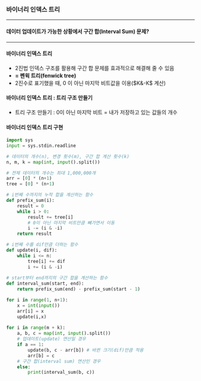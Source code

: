 ### 바이너리 인덱스 트리

---

#### 데이터 업데이트가 가능한 상황에서 구간 합(Interval Sum) 문제?

---

#### 바이너리 인덱스 트리

- 2진법 인덱스 구조를 활용해 구간 합 문제를 효과적으로 해결해 줄 수 있음
- **= 펜윅 트리(fenwick tree)**
- 2진수로 표기했을 때, 0 이 아닌 마지막 비트값을 이용($K&-K$ 계산)



#### 바이너리 인덱스 트리 : 트리 구조 만들기

- 트리 구조 만들기 : 0이 아닌 마지막 비트 = 내가 저장하고 있는 값들의 개수



#### 바이너리 인덱스 트리 구현

```python
import sys
input = sys.stdin.readline

# 데이터의 개수(n), 변경 횟수(m), 구간 합 계산 횟수(k)
n, m, k = map(int, input().split())

# 전체 데이터의 개수는 최대 1,000,000개
arr = [0] * (n+1)
tree = [0] * (n+1)

# i번째 수까지의 누적 합을 계산하는 함수
def prefix_sum(i):
    result = 0
    while i > 0:
        result += tree[i]
        # 0이 아닌 마지막 비트만큼 뺴가면서 이동
        i -= (i & -i)
    return result

# i번째 수를 dif만큼 더하는 함수
def update(i, dif):
    while i <= n:
        tree[i] += dif
        i += (i & -i)
        
# start부터 end까지의 구간 합을 계산하는 함수
def interval_sum(start, end):
    return prefix_sum(end) - prefix_sum(start - 1)

for i in range(1, n+1):
    x = int(input())
    arr[i] = x
    update(i,x)
    
for i in range(m + k):
    a, b, c = map(int, input().split())
    # 업데이트(update) 연산일 경우
    if a == 1:
        update(b, c - arr[b]) # 바뀐 크기(dif)만큼 적용
        arr[b] = c
    # 구간 합(interval sum) 연산인 경우
    else:
        print(interval_sum(b, c))
```

